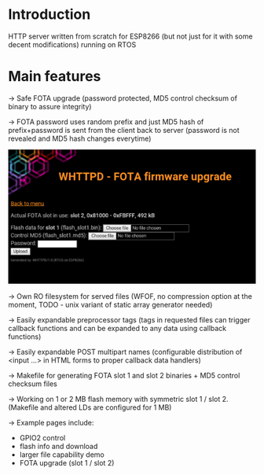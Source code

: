 # Introduction

HTTP server written from scratch for ESP8266 (but not just for it with some decent modifications) running on RTOS

# Main features

-> Safe FOTA upgrade (password protected, MD5 control checksum of binary to assure integrity)

-> FOTA password uses random prefix and just MD5 hash of prefix+password is sent from the client back to server (password is not revealed and MD5 hash changes everytime)

![FOTA screenshot](https://raw.githubusercontent.com/wdim0/esp8266_rtos_whttpd/master/whttpd_fota_screenshot.png)

-> Own RO filesystem for served files (WFOF, no compression option at the moment, TODO - unix variant of static array generator needed)

-> Easily expandable preprocessor tags (tags in requested files can trigger callback functions and can be expanded to any data using callback functions)

-> Easily expandable POST multipart names (configurable distribution of <input ...> in HTML forms to proper callback data handlers)

-> Makefile for generating FOTA slot 1 and slot 2 binaries + MD5 control checksum files

-> Working on 1 or 2 MB flash memory with symmetric slot 1 / slot 2. (Makefile and altered LDs are configured for 1 MB)

-> Example pages include:
  - GPIO2 control
  - flash info and download
  - larger file capability demo
  - FOTA upgrade (slot 1 / slot 2)
